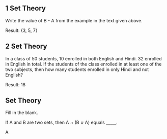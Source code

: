 ## 1 Set Theory
Write the value of B - A from the example in the text given above.

Result: {3, 5, 7}

## 2 Set Theory
In a class of 50 students, 10 enrolled in both English and Hindi. 32 enrolled in English in total. If the students of the class enrolled in at least one of the two subjects, then how many students enrolled in only Hindi and not English?

Result: 18

## Set Theory
Fill in the blank.

If A and B are two sets, then A  ∩ (B  ∪ A) equals _____.

A

